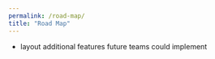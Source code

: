 ```yaml
---
permalink: /road-map/
title: "Road Map"
---
```


- layout additional features future teams could implement
